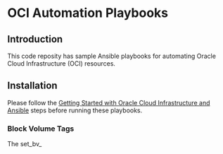 # OCI Automation Playbooks
## Introduction
This code reposity has sample Ansible playbooks for automating Oracle Cloud Infrastructure (OCI) resources.

## Installation

Please follow the [Getting Started with Oracle Cloud Infrastructure and Ansible](https://docs.oracle.com/en-us/iaas/Content/API/SDKDocs/ansiblegetstarted.htm#Getting_Started_with_Oracle_Cloud_Infrastructure_and_Ansible) steps before running these playbooks.

### Block Volume Tags
The set_bv_
